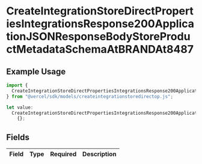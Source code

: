 # CreateIntegrationStoreDirectPropertiesIntegrationsResponse200ApplicationJSONResponseBodyStoreProductMetadataSchemaAtBRANDAt8487

## Example Usage

```typescript
import {
  CreateIntegrationStoreDirectPropertiesIntegrationsResponse200ApplicationJSONResponseBodyStoreProductMetadataSchemaAtBRANDAt8487,
} from "@vercel/sdk/models/createintegrationstoredirectop.js";

let value:
  CreateIntegrationStoreDirectPropertiesIntegrationsResponse200ApplicationJSONResponseBodyStoreProductMetadataSchemaAtBRANDAt8487 =
    {};
```

## Fields

| Field       | Type        | Required    | Description |
| ----------- | ----------- | ----------- | ----------- |